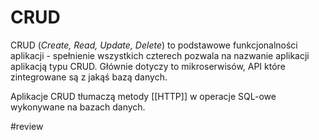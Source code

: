 # CRUD

CRUD (*Create, Read, Update, Delete*) to podstawowe funkcjonalności aplikacji - spełnienie wszystkich czterech pozwala na nazwanie aplikacji aplikacją typu CRUD. Głównie dotyczy to mikroserwisów, API które zintegrowane są z jakąś bazą danych.

Aplikacje CRUD tłumaczą metody [[HTTP]] w operacje SQL-owe wykonywane na bazach danych.

#review
